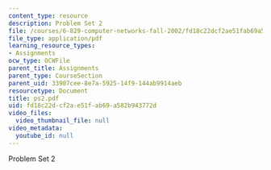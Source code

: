```yaml
---
content_type: resource
description: Problem Set 2
file: /courses/6-829-computer-networks-fall-2002/fd18c22dcf2ae51fab69a582b943772d_ps2.pdf
file_type: application/pdf
learning_resource_types:
- Assignments
ocw_type: OCWFile
parent_title: Assignments
parent_type: CourseSection
parent_uid: 33907cee-8e7a-5925-14f9-144ab9914aeb
resourcetype: Document
title: ps2.pdf
uid: fd18c22d-cf2a-e51f-ab69-a582b943772d
video_files:
  video_thumbnail_file: null
video_metadata:
  youtube_id: null
---
```

Problem Set 2
